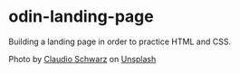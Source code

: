 # odin-landing-page

Building a landing page in order to practice HTML and CSS.




Photo by <a href="https://unsplash.com/@purzlbaum?utm_content=creditCopyText&utm_medium=referral&utm_source=unsplash">Claudio Schwarz</a> on <a href="https://unsplash.com/photos/a-view-of-the-ocean-from-a-high-point-of-view-UHJyLYl39M4?utm_content=creditCopyText&utm_medium=referral&utm_source=unsplash">Unsplash</a>
  